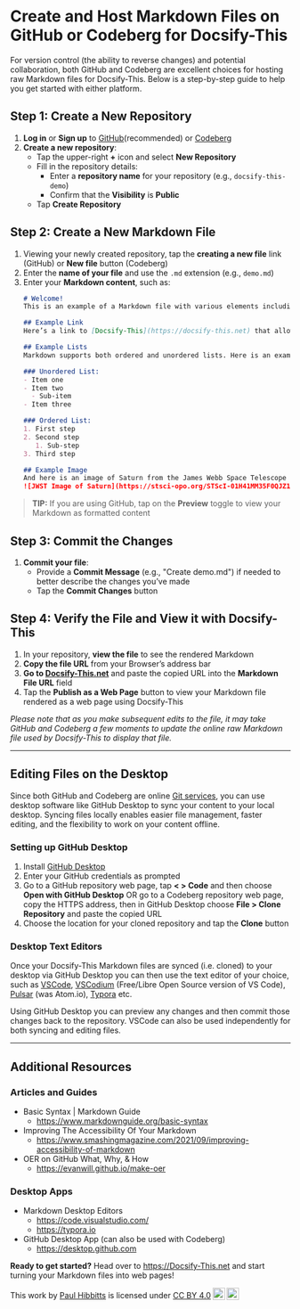 # Create and Host Markdown Files on GitHub or Codeberg for Docsify-This

For version control (the ability to reverse changes) and potential collaboration, both GitHub and Codeberg are excellent choices for hosting raw Markdown files for Docsify-This. Below is a step-by-step guide to help you get started with either platform.

## Step 1: Create a New Repository

1. **Log in** or **Sign up** to [GitHub](https://github.com)(recommended) or [Codeberg](https://codeberg.org)
2. **Create a new repository**:
   - Tap the upper-right **+** icon and select **New Repository**
   - Fill in the repository details:
     - Enter a **repository name** for your repository (e.g., `docsify-this-demo`)
     - Confirm that the **Visibility** is **Public**
   - Tap **Create Repository**

## Step 2: Create a New Markdown File

1. Viewing your newly created repository, tap the **creating a new file** link (GitHub) or **New file** button (Codeberg)
2. Enter the **name of your file** and use the `.md` extension (e.g., `demo.md`)
3. Enter your **Markdown content**, such as:
   ```markdown
   # Welcome!
   This is an example of a Markdown file with various elements including headers, paragraphs, links, lists and images.
   
   ## Example Link
   Here’s a link to [Docsify-This](https://docsify-this.net) that allows you to easily publish Markdown files as web pages.

   ## Example Lists
   Markdown supports both ordered and unordered lists. Here is an example of each
   
   ### Unordered List:
   - Item one
   - Item two
     - Sub-item
   - Item three
   
   ### Ordered List:
   1. First step
   2. Second step
      1. Sub-step
   3. Third step

   ## Example Image
   And here is an image of Saturn from the James Webb Space Telescope (JWST):  
   ![JWST Image of Saturn](https://stsci-opo.org/STScI-01H41MM35F0QJZ1FRC1TX9MZVE.png)
   ```
  > **TIP:** If you are using GitHub, tap on the **Preview** toggle to view your Markdown as formatted content

## Step 3: Commit the Changes

1. **Commit your file**:
   - Provide a **Commit Message** (e.g., "Create demo.md") if needed to better describe the changes you’ve made
   - Tap the **Commit Changes** button

## Step 4: Verify the File and View it with Docsify-This

1. In your repository, **view the file** to see the rendered Markdown
2. **Copy the file URL** from your Browser’s address bar
3. **Go to [Docsify-This.net](https://docsify-this.net)** and paste the copied URL into the **Markdown File URL** field
4. Tap the **Publish as a Web Page** button to view your Markdown file rendered as a web page using Docsify-This

_Please note that as you make subsequent edits to the file, it may take GitHub and Codeberg a few moments to update the online raw Markdown file used by Docsify-This to display that file._

---

## Editing Files on the Desktop

Since both GitHub and Codeberg are online [Git services](https://www.w3schools.com/git/git_intro.asp), you can use desktop software like GitHub Desktop to sync your content to your local desktop. Syncing files locally enables easier file management, faster editing, and the flexibility to work on your content offline.

### Setting up GitHub Desktop

1. Install [GitHub Desktop](https://desktop.github.com)
2. Enter your GitHub credentials as prompted
3. Go to a GitHub repository web page, tap **< > Code** and then choose **Open with GitHub Desktop** OR go to a Codeberg repository web page, copy the HTTPS address, then in GitHub Desktop choose **File > Clone Repository** and paste the copied URL
4. Choose the location for your cloned repository and tap the **Clone** button

### Desktop Text Editors

Once your Docsify-This Markdown files are synced (i.e. cloned) to your desktop via GitHub Desktop you can then use the text editor of your choice, such as [VSCode](https://code.visualstudio.com), [VSCodium](https://vscodium.com/) (Free/Libre Open Source version of VS Code), [Pulsar](https://pulsar-edit.dev) (was Atom.io), [Typora](https://typora.io/) etc.

Using GitHub Desktop you can preview any changes and then commit those changes back to the repository. VSCode can also be used independently for both syncing and editing files.

---

## Additional Resources

### Articles and Guides

- Basic Syntax | Markdown Guide
  - https://www.markdownguide.org/basic-syntax
- Improving The Accessibility Of Your Markdown
  - https://www.smashingmagazine.com/2021/09/improving-accessibility-of-markdown
- OER on GitHub What, Why, & How
  - https://evanwill.github.io/make-oer

### Desktop Apps

- Markdown Desktop Editors
  - https://code.visualstudio.com/
  - https://typora.io
- GitHub Desktop App (can also be used with Codeberg)
  - https://desktop.github.com

**Ready to get started?**
Head over to https://Docsify-This.net and start turning your Markdown files into web pages!

<p xmlns:cc="http://creativecommons.org/ns#" >This work by <a rel="cc:attributionURL dct:creator" property="cc:attributionName" href="https://hibbittsdesign.org">Paul Hibbitts</a> is licensed under <a href="https://creativecommons.org/licenses/by/4.0/?ref=chooser-v1" target="_blank" rel="license noopener noreferrer" style="display:inline-block;">CC BY 4.0<img style="height:22px!important;margin-left:3px;vertical-align:text-bottom;" src="https://mirrors.creativecommons.org/presskit/icons/cc.svg?ref=chooser-v1" alt=""><img style="height:22px!important;margin-left:3px;vertical-align:text-bottom;" src="https://mirrors.creativecommons.org/presskit/icons/by.svg?ref=chooser-v1" alt=""></a></p>
